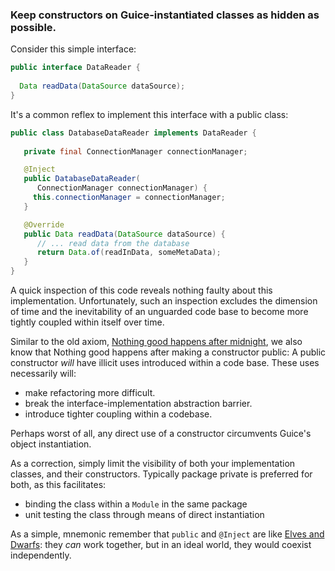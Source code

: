 ### Keep constructors on Guice-instantiated classes as hidden as possible.
Consider this simple interface:
```java
public interface DataReader {
 
  Data readData(DataSource dataSource);
}
```

It's a common reflex to implement this interface with a public class:
```java
public class DatabaseDataReader implements DataReader {
  
   private final ConnectionManager connectionManager;

   @Inject
   public DatabaseDataReader(
      ConnectionManager connectionManager) {
     this.connectionManager = connectionManager;
   }

   @Override
   public Data readData(DataSource dataSource) {
      // ... read data from the database
      return Data.of(readInData, someMetaData);
   }
}
```

A quick inspection of this code reveals nothing faulty about this implementation.  Unfortunately, such an inspection excludes the dimension of time and the inevitability of an unguarded code base to become more tightly coupled within itself over time.

Similar to the old axiom, [Nothing good happens after midnight](http://www.google.com/webhp#hl=en&q=nothing+good+happens+after+midnight), we also know that Nothing good happens after making a constructor public:  A public constructor _will_ have illicit uses introduced within a code base.  These uses necessarily will:

   * make refactoring more difficult.
   * break the interface-implementation abstraction barrier.   
   * introduce tighter coupling within a codebase.


Perhaps worst of all, any direct use of a constructor circumvents Guice's object instantiation.

As a correction, simply limit the visibility of both your implementation classes, and their constructors.  Typically package private is preferred for both, as this facilitates:

   * binding the class within a `Module` in the same package
   * unit testing the class through means of direct instantiation

As a simple, mnemonic remember that `public` and `@Inject` are like [Elves and Dwarfs](http://en.wikipedia.org/wiki/Dwarf_(Middle-earth)):  they _can_ work together, but in an ideal world, they would coexist independently.